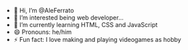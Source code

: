 - 👋 Hi, I’m @AleFerrato
- 👀 I’m interested being web developer...
- 🌱 I’m currently learning HTML, CSS and JavaScript
- 😄 Pronouns: he/him
- ⚡ Fun fact: I love making and playing videogames as hobby 

<!---
AleFerrato/AleFerrato is a ✨ special ✨ repository because its `README.md` (this file) appears on your GitHub profile.
You can click the Preview link to take a look at your changes.
--->
